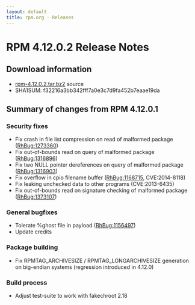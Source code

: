 ```yaml
---
layout: default
title: rpm.org - Releases
---
```


# RPM 4.12.0.2 Release Notes



## Download information

 * [rpm-4.12.0.2.tar.bz2](http://archive.rpm.org/releases/rpm-4.12.x/rpm-4.12.0.2.tar.bz2) source
 * SHA1SUM: f32216a3bb342fff7a0e3c7d9fa452b7eaae19da

## Summary of changes from RPM 4.12.0.1

### Security fixes ###

 * Fix crash in file list compression on read of malformed package ([RhBug:1273360](http://bugzilla.redhat.com/show_bug.cgi?id=1273360))
 * Fix out-of-bounds read on query of malformed package ([RhBug:1316896](http://bugzilla.redhat.com/show_bug.cgi?id=1316896))
 * Fix two NULL pointer dereferences on query of malformed package ([RhBug:1316903](http://bugzilla.redhat.com/show_bug.cgi?id=1316903))
 * Fix overflow in cpio filename buffer ([RhBug:1168715](http://bugzilla.redhat.com/show_bug.cgi?id=1168715), CVE:2014-8118)
 * Fix leaking unchecked data to other programs (CVE:2013-6435)
 * Fix out-of-bounds read on signature checking of malformed package ([RhBug:1373107](http://bugzilla.redhat.com/show_bug.cgi?id=1373107))

### General bugfixes ###

 * Tolerate %ghost file in payload ([RhBug:1156497](http://bugzilla.redhat.com/show_bug.cgi?id=1156497))
 * Update credits

### Package building ###

 * Fix RPMTAG_ARCHIVESIZE / RPMTAG_LONGARCHIVESIZE generation on big-endian systems (regression introduced in 4.12.0)

### Build process ###

 * Adjust test-suite to work with fakechroot 2.18

